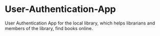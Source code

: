 # User-Authentication-App
User Authentication App for the local library, which helps librarians and members of the library, find books online.
